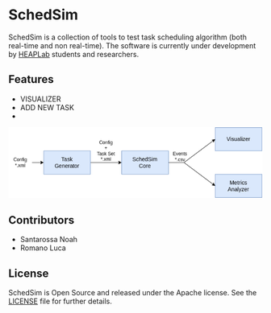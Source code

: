 # SchedSim
SchedSim is a collection of tools to test task scheduling algorithm (both real-time and non real-time).
The software is currently under development by [HEAPLab](https://heaplab.deib.polimi.it) students and researchers.

## Features

- VISUALIZER
- ADD NEW TASK
- 

<p align="center">
  <img src="./docs/maindiagram.png" />
</p>


## Contributors
- Santarossa Noah
- Romano Luca

## License
SchedSim is Open Source and released under the Apache license. See the [LICENSE](./LICENSE) file for further details.

